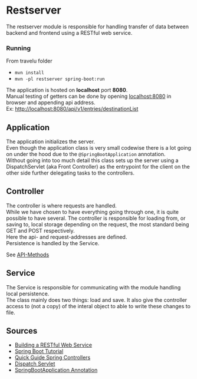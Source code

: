 # Restserver

The restserver module is responsible for handling transfer of data between backend and frontend using a RESTful web service.

### Running

From travelu folder
- `mvn install`
- `mvn -pl restserver spring-boot:run`

The application is hosted on **localhost** port **8080**.  
Manual testing of getters can be done by opening [localhost:8080](http://localhost:8080/) in browser and appending api address.  
Ex: [http://localhost:8080/api/v1/entries/destinationList](http://localhost:8080/api/v1/entries/destinationList)

## Application

The application initializes the server.  
Even though the application class is very small codewise there is a lot going on under the hood due to the `@SpringBootApplication` annotation.  
Without going into too much detail this class sets up the server using a DispatchServlet (aka Front Controller) as the entrypoint for the client on the other side further delegating tasks to the controllers.


## Controller

The controller is where requests are handled.   
While we have chosen to have everything going through one, it is quite possible to have several. 
The controller is responsible for loading from, or saving to, local storage depending on the request, the most standard being GET and POST respectively.  
Here the api- and request-addresses are defined.  
Persistence is handled by the Service.

See [API-Methods](/travelu/fxui/src/API-Methods.md)

## Service

The Service is responsible for communicating with the module handling local persistence.  
The class mainly does two things: load and save. It also give the controller access to (not a copy) of the interal object to able to write these changes to file.

## Sources
- [Building a RESTful Web Service](https://spring.io/guides/gs/rest-service/)
- [Spring Boot Tutorial](https://www.baeldung.com/spring-boot-start)
- [Quick Guide Spring Controllers](https://www.baeldung.com/spring-controllers)
- [Dispatch Servlet](https://www.geeksforgeeks.org/what-is-dispatcher-servlet-in-spring/)
- [SpringBootApplication Annotation](https://docs.spring.io/spring-boot/docs/current/api/org/springframework/boot/autoconfigure/SpringBootApplication.html) 
